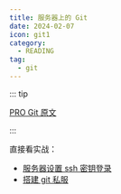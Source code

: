```yaml
---
title: 服务器上的 Git
date: 2024-02-07
icon: git1
category:
  - READING
tag:
  - git
---
```


::: tip

[PRO Git 原文](https://git-scm.com/book/zh/v2/%E6%9C%8D%E5%8A%A1%E5%99%A8%E4%B8%8A%E7%9A%84-Git-%E5%8D%8F%E8%AE%AE)

:::

直接看实战：

- [服务器设置 ssh 密钥登录](../../backend/linux/practice/001-set-the-ssh.md)
- [搭建 git 私服](../../backend/linux/practice/002-build-git-server.md)

